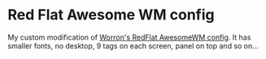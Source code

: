 # Red Flat Awesome WM config
My custom modification of [Worron's RedFlat AwesomeWM config](https://github.com/worron/awesome-config). It has smaller fonts, no desktop, 9 tags on each screen, panel on top and so on...
